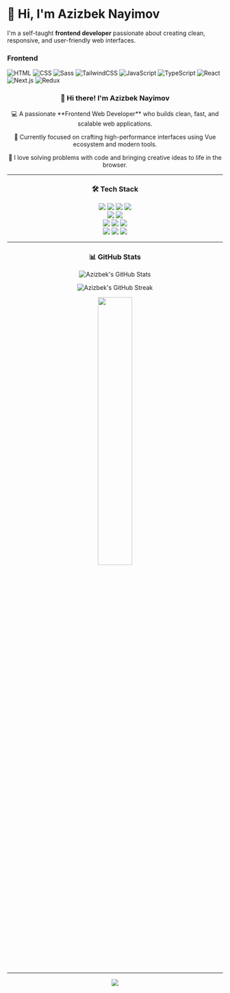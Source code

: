 # 👋 Hi, I'm Azizbek Nayimov

I'm a self-taught **frontend developer** passionate about creating clean, responsive, and user-friendly web interfaces.

### Frontend

![HTML](https://skillicons.dev/icons?i=html)
![CSS](https://skillicons.dev/icons?i=css)
![Sass](https://skillicons.dev/icons?i=sass)
![TailwindCSS](https://skillicons.dev/icons?i=tailwind)
![JavaScript](https://skillicons.dev/icons?i=js)
![TypeScript](https://skillicons.dev/icons?i=ts)
![React](https://skillicons.dev/icons?i=vue)
![Next.js](https://skillicons.dev/icons?i=pinia)
![Redux](https://skillicons.dev/icons?i=nuxtjs)

<h3 align="center">👋 Hi there! I'm Azizbek Nayimov</h3>

<p align="center">
  💻 A passionate **Frontend Web Developer** who builds clean, fast, and scalable web applications. 
</p>
<p align="center">
  🌱 Currently focused on crafting high-performance interfaces using Vue ecosystem and modern tools. 
</p>
<p align="center">
  🚀 I love solving problems with code and bringing creative ideas to life in the browser.
</p>
 
---

<h3 align="center">🛠 Tech Stack</h3>

<p align="center">
  <img src="https://img.shields.io/badge/HTML5-e34c26?style=for-the-badge&logo=html5&logoColor=white" />
  <img src="https://img.shields.io/badge/CSS3-264de4?style=for-the-badge&logo=css3&logoColor=white" />
  <img src="https://img.shields.io/badge/SASS-cc6699?style=for-the-badge&logo=sass&logoColor=white" />
  <img src="https://img.shields.io/badge/Tailwind_CSS-38bdf8?style=for-the-badge&logo=tailwind-css&logoColor=white" /> 
  <br/>
  <img src="https://img.shields.io/badge/JavaScript-f7df1e?style=for-the-badge&logo=javascript&logoColor=black" />
  <img src="https://img.shields.io/badge/TypeScript-3178c6?style=for-the-badge&logo=typescript&logoColor=white" />
  <br/>
  <img src="https://img.shields.io/badge/Vue.js-42b883?style=for-the-badge&logo=vue.js&logoColor=white" />
  <img src="https://img.shields.io/badge/🍍 Pinia-facc15?style=for-the-badge&logoColor=black" />
  <img src="https://img.shields.io/badge/Nuxt.js-00dc82?style=for-the-badge&logo=nuxtdotjs&logoColor=white" />
  <br/>
  <img src="https://img.shields.io/badge/React-61DAFB?style=for-the-badge&logo=react&logoColor=black" />
  <img src="https://img.shields.io/badge/Redux-764abc?style=for-the-badge&logo=redux&logoColor=white" />
  <img src="https://img.shields.io/badge/Next.js-000000?style=for-the-badge&logo=next.js&logoColor=white" />
</p>

---

<h3 align="center">📊 GitHub Stats</h3>

<p align="center">
  <img src="https://github-readme-stats.vercel.app/api?username=azykdeveloper&show_icons=true&theme=radical&hide_border=true&border_radius=10" alt="Azizbek's GitHub Stats" />
</p>

<p align="center">
  <img src="https://github-readme-streak-stats.herokuapp.com/?user=azykdeveloper&theme=radical&hide_border=true&border_radius=10" alt="Azizbek's GitHub Streak" />
</p>

<p align="center">
  <img src="https://github-readme-stats.vercel.app/api/top-langs/?username=azykdeveloper&layout=compact&theme=radical" width="40%" />
</p>

<!--

---

### 📫 Contact Me


- 💼 [LinkedIn](#) — *(https://www.linkedin.com/in/azykdeveloper/)*
- 🌐 Portfolio: [azizbek.dev](#) — *(if you have one)*
- 📧 Email: azykdeveloper@gmail.com
-->

---

<p align="center">
  <img src="https://capsule-render.vercel.app/api?type=waving&color=0abde3&height=100&section=footer"/>
</p>
